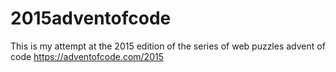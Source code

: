 # 2015adventofcode

This is my attempt at the 2015 edition of the series of web puzzles advent of code https://adventofcode.com/2015
